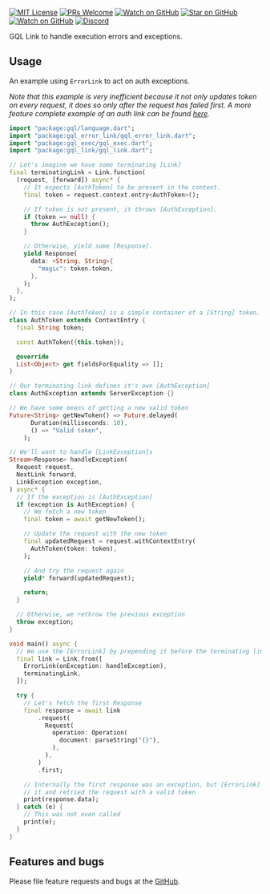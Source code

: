 [![MIT License][license-badge]][license-link]
[![PRs Welcome][prs-badge]][prs-link]
[![Watch on GitHub][github-watch-badge]][github-watch-link]
[![Star on GitHub][github-star-badge]][github-star-link]
[![Watch on GitHub][github-forks-badge]][github-forks-link]
[![Discord][discord-badge]][discord-link]

[license-badge]: https://img.shields.io/github/license/gql-dart/gql.svg?style=for-the-badge
[license-link]: https://github.com/gql-dart/gql/blob/master/LICENSE
[prs-badge]: https://img.shields.io/badge/PRs-welcome-brightgreen.svg?style=for-the-badge
[prs-link]: https://github.com/gql-dart/gql/issues

[github-watch-badge]: https://img.shields.io/github/watchers/gql-dart/gql.svg?style=for-the-badge&logo=github&logoColor=ffffff
[github-watch-link]: https://github.com/gql-dart/gql/watchers
[github-star-badge]: https://img.shields.io/github/stars/gql-dart/gql.svg?style=for-the-badge&logo=github&logoColor=ffffff
[github-star-link]: https://github.com/gql-dart/gql/stargazers
[github-forks-badge]: https://img.shields.io/github/forks/gql-dart/gql.svg?style=for-the-badge&logo=github&logoColor=ffffff
[github-forks-link]: https://github.com/gql-dart/gql/network/members

[discord-badge]: https://img.shields.io/discord/559455668810153989.svg?style=for-the-badge&logo=discord&logoColor=ffffff
[discord-link]: https://discord.gg/YBFCTXNbwY

GQL Link to handle execution errors and exceptions.

## Usage

An example using `ErrorLink` to act on auth exceptions.

_Note that this example is very inefficient because it not only updates token
on every request, it does so only after the request has failed first.
A more feature complete example of an auth link can be found [here](../../examples/gql_example_http_auth_link)._

```dart
import "package:gql/language.dart";
import "package:gql_error_link/gql_error_link.dart";
import "package:gql_exec/gql_exec.dart";
import "package:gql_link/gql_link.dart";

// Let's imagine we have some terminating [Link]
final terminatingLink = Link.function(
  (request, [forward]) async* {
    // It expects [AuthToken] to be present in the context.
    final token = request.context.entry<AuthToken>();

    // If token is not present, it throws [AuthException].
    if (token == null) {
      throw AuthException();
    }

    // Otherwise, yield some [Response].
    yield Response(
      data: <String, String>{
        "magic": token.token,
      },
    );
  },
);

// In this case [AuthToken] is a simple container of a [String] token.
class AuthToken extends ContextEntry {
  final String token;

  const AuthToken({this.token});

  @override
  List<Object> get fieldsForEquality => [];
}

// Our terminating link defines it's own [AuthException]
class AuthException extends ServerException {}

// We have some means of getting a new valid token
Future<String> getNewToken() => Future.delayed(
      Duration(milliseconds: 10),
      () => "Valid token",
    );

// We'll want to handle [LinkException]s
Stream<Response> handleException(
  Request request,
  NextLink forward,
  LinkException exception,
) async* {
  // If the exception is [AuthException]
  if (exception is AuthException) {
    // We fetch a new token
    final token = await getNewToken();

    // Update the request with the new token
    final updatedRequest = request.withContextEntry(
      AuthToken(token: token),
    );

    // And try the request again
    yield* forward(updatedRequest);

    return;
  }

  // Otherwise, we rethrow the previous exception
  throw exception;
}

void main() async {
  // We use the [ErrorLink] by prepending it before the terminating link
  final link = Link.from([
    ErrorLink(onException: handleException),
    terminatingLink,
  ]);

  try {
    // Let's fetch the first Response
    final response = await link
        .request(
          Request(
            operation: Operation(
              document: parseString("{}"),
            ),
          ),
        )
        .first;

    // Internally the first response was an exception, but [ErrorLink] caught
    // it and retried the request with a valid token
    print(response.data);
  } catch (e) {
    // This was not even called
    print(e);
  }
}

```

## Features and bugs

Please file feature requests and bugs at the [GitHub][tracker].

[tracker]: https://github.com/gql-dart/gql/issues
